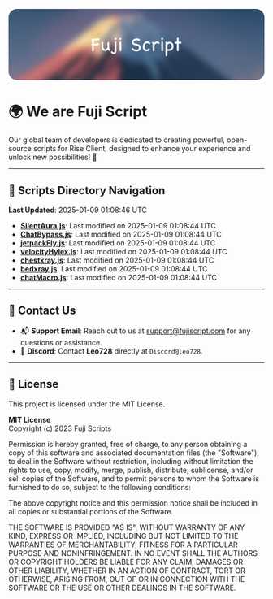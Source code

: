 ![Banner](.github/b.webp)

# 🌍 **We are Fuji Script**

Our global team of developers is dedicated to creating powerful, open-source scripts for Rise Client, designed to enhance your experience and unlock new possibilities! 🌟

---
<!-- SCRIPTS_NAVIGATION_START -->
## 📂 **Scripts Directory Navigation**

**Last Updated**: 2025-01-09 01:08:46 UTC

- **[SilentAura.js](scripts/SilentAura.js)**: Last modified on 2025-01-09 01:08:44 UTC
- **[ChatBypass.js](scripts/ChatBypass.js)**: Last modified on 2025-01-09 01:08:44 UTC
- **[jetpackFly.js](scripts/jetpackFly.js)**: Last modified on 2025-01-09 01:08:44 UTC
- **[velocityHylex.js](scripts/velocityHylex.js)**: Last modified on 2025-01-09 01:08:44 UTC
- **[chestxray.js](scripts/chestxray.js)**: Last modified on 2025-01-09 01:08:44 UTC
- **[bedxray.js](scripts/bedxray.js)**: Last modified on 2025-01-09 01:08:44 UTC
- **[chatMacro.js](scripts/chatMacro.js)**: Last modified on 2025-01-09 01:08:44 UTC

<!-- SCRIPTS_NAVIGATION_END -->

---

## 💬 **Contact Us**  
- 📬 **Support Email**: Reach out to us at [support@fujiscript.com](mailto:support@fujiscript.com) for any questions or assistance.  
- 💬 **Discord**: Contact **Leo728** directly at `Discord@leo728`.

---

## 📜 **License**

This project is licensed under the MIT License.  

**MIT License**  
Copyright (c) 2023 Fuji Scripts  

Permission is hereby granted, free of charge, to any person obtaining a copy of this software and associated documentation files (the "Software"), to deal in the Software without restriction, including without limitation the rights to use, copy, modify, merge, publish, distribute, sublicense, and/or sell copies of the Software, and to permit persons to whom the Software is furnished to do so, subject to the following conditions:  

The above copyright notice and this permission notice shall be included in all copies or substantial portions of the Software.  

THE SOFTWARE IS PROVIDED "AS IS", WITHOUT WARRANTY OF ANY KIND, EXPRESS OR IMPLIED, INCLUDING BUT NOT LIMITED TO THE WARRANTIES OF MERCHANTABILITY, FITNESS FOR A PARTICULAR PURPOSE AND NONINFRINGEMENT. IN NO EVENT SHALL THE AUTHORS OR COPYRIGHT HOLDERS BE LIABLE FOR ANY CLAIM, DAMAGES OR OTHER LIABILITY, WHETHER IN AN ACTION OF CONTRACT, TORT OR OTHERWISE, ARISING FROM, OUT OF OR IN CONNECTION WITH THE SOFTWARE OR THE USE OR OTHER DEALINGS IN THE SOFTWARE.  

